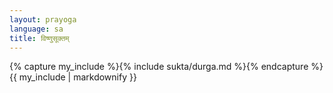 ```yaml
---
layout: prayoga
language: sa
title: विष्णुसूक्तम्
---
```


{% capture my_include %}{% include sukta/durga.md %}{% endcapture %}
{{ my_include | markdownify }}
